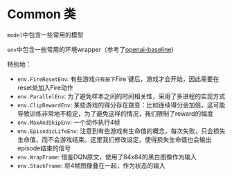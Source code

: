 # Common 类

`model`中包含一些常用的模型

`env`中包含一些常用的环境wrapper（参考了[openai-baseline](https://github.com/openai/baselines))

特别地：

* `env.FireResetEnv`: 有些游戏`只有按下`Fire`键后，游戏才会开始，因此需要在reset处加入Fire动作
* `env.ParallelEnv`: 为了避免样本之间的时间相关性，采用了多进程的实现方式
* `env.ClipRewardEnv`: 某些游戏的得分存在跳变：比如连续得分会加倍。这可能导致训练非常地不稳定，为了避免这样的情况，我们限制了reward的幅度
* `env.MaxAndSkipEnv`: 一个动作执行4帧
* `env.EpisodicLifeEnv`: 注意到有些游戏有生命值的概念，每次失败，只会损失生命值，而不会游戏结束。这里我们修改设定，使得损失生命值也会输出episode结束的信号
* `env.WrapFrame`: 借鉴DQN原文，使用了84x84的黑白图像作为输入
* `env.StackFrame`: 将4帧图像叠在一起，作为状态的输入


